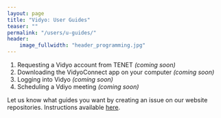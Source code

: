 ```yaml
---
layout: page
title: "Vidyo: User Guides"
teaser: ""
permalink: "/users/u-guides/"
header:
    image_fullwidth: "header_programming.jpg"
---
```


1. Requesting a Vidyo account from TENET *(coming soon)*
2. Downloading the VidyoConnect app on your computer *(coming soon)*
3. Logging into Vidyo *(coming soon)*
4. Scheduling a Vdiyo meeting *(coming soon)*

Let us know what guides you want by creating an issue on our website repositories. Instructions available 
[here](https://github.com/TENET-RCCPII/TENET-VideoConferencing/Contribute.md).
